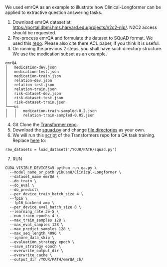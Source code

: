We used emrQA as an example to illustrate how Clinical-Longformer can be applied to extractive question answering tasks.

1. Download emrQA dataset at: https://portal.dbmi.hms.harvard.edu/projects/n2c2-nlp/. N2C2 access should be requested.
2. Pre-process emrQA and formulate the dataset to SQuAD format. We used this [repo](https://github.com/sunlab-osu/CliniRC). Please also cite there ACL paper, if you think it is useful.
3. On running the previous 2 steps, you shall have such directory structure. We use the medication subset as an example.
```
emrQA  
│   medication-dev.json
│   medication-test.json
│   medication-train.json
│   relation-dev.json
│   relation-test.json
│   relation-train.json
│   risk-dataset-dev.json
│   risk-dataset-test.json
│   risk-dataset-train.json
└───us
│   │   medication-train-sampled-0.2.json
│   │   relation-train-sampled-0.05.json
``` 
4. Git Clone the [Transformer repo](https://github.com/huggingface/transformers/tree/v4.9.0). 
5. Download the [squad.py](https://github.com/luoyuanlab/Clinical-Longformer/blob/main/Question%20Answering/squad.py) and change [file directories](https://github.com/luoyuanlab/Clinical-Longformer/blob/9988755254333d04ac7c18f655bd938aa018eea5/Question%20Answering/squad.py#L55) as your own.
6. We will run this [script](https://github.com/huggingface/transformers/blob/v4.9.0/examples/pytorch/question-answering/run_qa.py) of the Transformers repo for a QA task training. Replace [here](https://github.com/huggingface/transformers/blob/72aee83ced5f31302c5e331d896412737287f976/examples/pytorch/question-answering/run_qa.py#L264) to: 
```
raw_datasets = load_dataset('/YOUR/PATH/squad.py')
```
7. RUN
```
CUDA_VISIBLE_DEVICES=5 python run_qa.py \
  --model_name_or_path yikuan8/Clinical-Longformer \
  --dataset_name emrQA \
  --do_train \
  --do_eval \
  --do_predict\
  --per_device_train_batch_size 4 \
  --fp16 \
  --fp16_backend amp \
  --per_device_eval_batch_size 8 \
  --learning_rate 3e-5 \
  --num_train_epochs 4 \
  --max_train_samples 128 \
  --max_eval_samples 128 \
  --max_predict_samples 128 \
  --max_seq_length 4096 \
  --ignore_data_skip \
  --evaluation_strategy epoch \
  --save_strategy epoch \
  --overwrite_output_dir \
  --overwrite_cache \
  --output_dir /YOUR/PATH/emrQA_cb/
```
